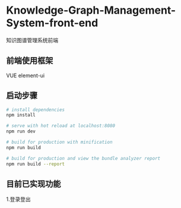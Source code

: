 # Knowledge-Graph-Management-System-front-end
知识图谱管理系统前端
## 前端使用框架
VUE
element-ui
## 启动步骤

``` bash
# install dependencies
npm install

# serve with hot reload at localhost:8080
npm run dev

# build for production with minification
npm run build

# build for production and view the bundle analyzer report
npm run build --report
```
## 目前已实现功能
1.登录登出